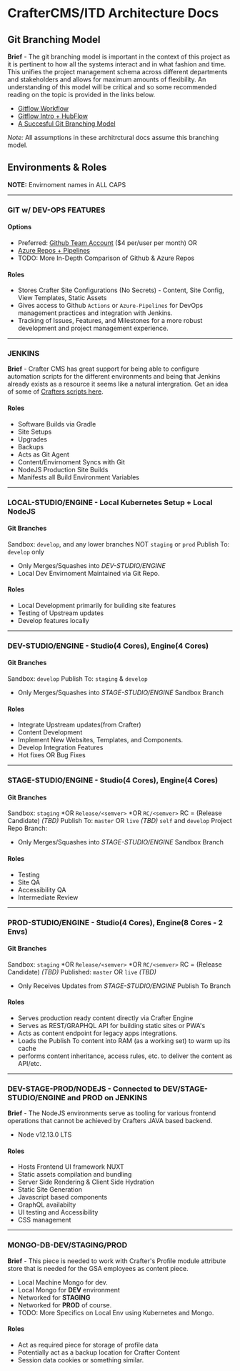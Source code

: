 # CrafterCMS/ITD Architecture Docs

## Git Branching Model
**Brief** - The git branching model is important in the context of this project as it is pertinent to how all the systems interact and in what fashion and time. This unifies the project management schema across different departments and stakeholders and allows for maximum amounts of flexibility. An understanding of this model will be critical and so some recommended reading on the topic is provided in the links below.

- [Gitflow Workflow](https://www.atlassian.com/git/tutorials/comparing-workflows/gitflow-workflow)
- [Gitflow Intro + HubFlow](https://datasift.github.io/gitflow/IntroducingGitFlow.html)
- [A Succesful Git Branching Model](https://nvie.com/posts/a-successful-git-branching-model/)

*Note:* All assumptions in these architrctural docs assume this branching model.
## Environments & Roles
**NOTE:** Envirnoment names in ALL CAPS

---



### GIT w/ DEV-OPS FEATURES 
#### Options
- Preferred: [Github Team Account](https://github.com/pricing) ($4 per/user per month) OR
- [Azure Repos + Pipelines](https://azure.microsoft.com/en-us/services/devops/repos/)
- TODO: More In-Depth Comparison of Github & Azure Repos
#### Roles
- Stores Crafter Site Configurations (No Secrets) - Content, Site Config, View Templates, Static Assets
- Gives access to Github `Actions` or `Azure-Pipelines` for DevOps management practices and integration with Jenkins.
- Tracking of Issues, Features, and Milestones for a more robust development and project management experience.
---
### JENKINS
**Brief** - Crafter CMS has great support for being able to configure automation scripts for the different environments and being that Jenkins already exists as a resource it seems like a natural intergration.
Get an idea of some of [Crafters scripts here](https://docs.craftercms.org/en/3.1/developers/projects/craftercms/index.html).
#### Roles
- Software Builds via Gradle
- Site Setups
- Upgrades
- Backups
- Acts as Git Agent
- Content/Envirnoment Syncs with Git
- NodeJS Production Site Builds
- Manifests all Build Environment Variables
---
### LOCAL-STUDIO/ENGINE - Local Kubernetes Setup + Local NodeJS
#### Git Branches
Sandbox: `develop`, and any lower branches NOT `staging` or `prod`
Publish To: `develop` only
- Only Merges/Squashes into *DEV-STUDIO/ENGINE*
- Local Dev Envirnoment Maintained via Git Repo.
#### Roles
- Local Development primarily for building site features
- Testing of Upstream updates
- Develop features locally
---
### DEV-STUDIO/ENGINE - Studio(4 Cores), Engine(4 Cores)
#### Git Branches
Sandbox: `develop`
Publish To: `staging` & `develop`
- Only Merges/Squashes into *STAGE-STUDIO/ENGINE* Sandbox Branch  
#### Roles
- Integrate Upstream updates(from Crafter)
- Content Development 
- Implement New Websites, Templates, and Components.
- Develop Integration Features
- Hot fixes OR Bug Fixes
---
### STAGE-STUDIO/ENGINE - Studio(4 Cores), Engine(4 Cores)
#### Git Branches
Sandbox: `staging` *OR `Release/<semver>` *OR `RC/<semver>` RC = (Release Candidate) *(TBD)*
Publish To: `master` OR `live` *(TBD)* `self` and `develop`
Project Repo Branch: 
- Only Merges/Squashes into *STAGE-STUDIO/ENGINE* Sandbox Branch
#### Roles
- Testing
- Site QA 
- Accessibility QA
- Intermediate Review
---
### PROD-STUDIO/ENGINE - Studio(4 Cores), Engine(8 Cores - 2 Envs)
#### Git Branches
Sandbox: `staging` *OR `Release/<semver>` *OR `RC/<semver>` RC = (Release Candidate) *(TBD)*
Published: `master` OR `live` *(TBD)*
- Only Receives Updates from *STAGE-STUDIO/ENGINE* Publish To Branch
#### Roles
- Serves production ready content directly via Crafter Engine 
- Serves as REST/GRAPHQL API for building static sites or PWA's 
- Acts as content endpoint for legacy apps integrations.
- Loads the Publish To content into RAM (as a working set) to warm up its cache
- performs content inheritance, access rules, etc. to deliver the content as API/etc. 
---
### DEV-STAGE-PROD/NODEJS - Connected to DEV/STAGE-STUDIO/ENGINE and PROD on JENKINS
**Brief** - The NodeJS environments serve as tooling for various frontend operations that cannot be achieved by Crafters JAVA based backend.
- Node v12.13.0 LTS 
#### Roles
- Hosts Frontend UI framework NUXT
- Static assets compilation and bundling
- Server Side Rendering & Client Side Hydration
- Static Site Generation
- Javascript based components
- GraphQL availabilty
- UI testing and Accessibility
- CSS management
---
### MONGO-DB-DEV/STAGING/PROD
**Brief** - This piece is needed to work with Crafter's Profile module attribute store that is needed for the GSA employees as content piece.
- Local Machine Mongo for dev.
- Local Mongo for **DEV** environment
- Networked for **STAGING**
- Networked for **PROD** of course.
- TODO: More Specifics on Local Env using Kubernetes and Mongo.
#### Roles
- Act as required piece for storage of profile data
- Potentially act as a backup location for Crafter Content
- Session data cookies or something similar.

